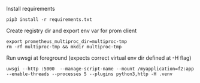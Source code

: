 Install requirements
```
pip3 install -r requirements.txt
```

Create registry dir and export env var for prom client
```
export prometheus_multiproc_dir=multiproc-tmp
rm -rf multiproc-tmp && mkdir multiproc-tmp
```

Run uwsgi at foreground (expects correct virtual env dir defined at -H flag)
```
uwsgi --http :5000  --manage-script-name --mount /myapplication=f2:app --enable-threads --processes 5 --plugins python3,http -H .venv
```
